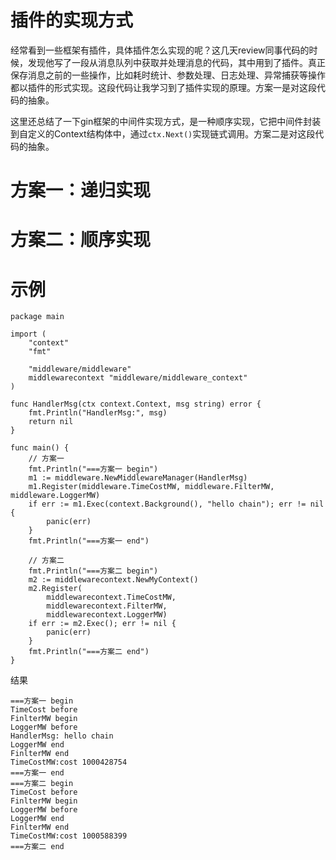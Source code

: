 # 插件的实现方式
经常看到一些框架有插件，具体插件怎么实现的呢？这几天review同事代码的时候，发现他写了一段从消息队列中获取并处理消息的代码，其中用到了插件。真正保存消息之前的一些操作，比如耗时统计、参数处理、日志处理、异常捕获等操作都以插件的形式实现。这段代码让我学习到了插件实现的原理。方案一是对这段代码的抽象。

这里还总结了一下gin框架的中间件实现方式，是一种顺序实现，它把中间件封装到自定义的Context结构体中，通过```ctx.Next()```实现链式调用。方案二是对这段代码的抽象。

# 方案一：递归实现

# 方案二：顺序实现

# 示例

```
package main

import (
	"context"
	"fmt"

	"middleware/middleware"
	middlewarecontext "middleware/middleware_context"
)

func HandlerMsg(ctx context.Context, msg string) error {
	fmt.Println("HandlerMsg:", msg)
	return nil
}

func main() {
	// 方案一
	fmt.Println("===方案一 begin")
	m1 := middleware.NewMiddlewareManager(HandlerMsg)
	m1.Register(middleware.TimeCostMW, middleware.FilterMW, middleware.LoggerMW)
	if err := m1.Exec(context.Background(), "hello chain"); err != nil {
		panic(err)
	}
	fmt.Println("===方案一 end")

	// 方案二
	fmt.Println("===方案二 begin")
	m2 := middlewarecontext.NewMyContext()
	m2.Register(
		middlewarecontext.TimeCostMW,
		middlewarecontext.FilterMW,
		middlewarecontext.LoggerMW)
	if err := m2.Exec(); err != nil {
		panic(err)
	}
	fmt.Println("===方案二 end")
}
```

结果
```
===方案一 begin
TimeCost before
FinlterMW begin
LoggerMW before
HandlerMsg: hello chain
LoggerMW end
FinlterMW end
TimeCostMW:cost 1000428754
===方案一 end
===方案二 begin
TimeCost before
FinlterMW begin
LoggerMW before
LoggerMW end
FinlterMW end
TimeCostMW:cost 1000588399
===方案二 end
```
